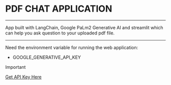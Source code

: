 # PDF CHAT APPLICATION
---
App built with LangChain, Google PaLm2 Generative AI and streamlit which can help you ask question to your uploaded pdf file.

---

Need the environment variable for running the web application: 

- GOOGLE_GENERATIVE_API_KEY
> [!IMPORTANT]
> [Get API Key Here](https://developers.generativeai.google/guide/palm_api_overview)
